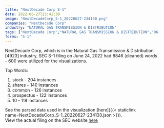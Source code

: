 ```yaml
---
title: "NextDecade Corp S-1"
date: 2022-06-27T23:41:30
image: "NextDecadeCorp_S-1_20220627-234130.png"
companies: "NextDecade Corp"
industry: "NATURAL GAS TRANSMISSION & DISTRIBUTION"
tags: ["NextDecade Corp","NATURAL GAS TRANSMISSION & DISTRIBUTION","06-24-2022","S-1"]
forms: "S-1"
---
```

NextDecade Corp, which is in the Natural Gas Transmission & Distribution [4923] industry, SEC S-1 filing on June 24, 2022 had 8846 (cleaned) words - 600 were utilized for the visualizations.

Top Words:
1. stock - 204 instances
2. shares - 140 instances
3. common - 126 instances
4. prospectus - 122 instances
5. 10 - 118 instances


See the parsed data used in the visualization [here]({{< staticlink name=NextDecadeCorp_S-1_20220627-234130.json >}}).  
View the actual filing on the SEC website [here](https://www.sec.gov/Archives/edgar/data/1612720/0001437749-22-015895.txt)